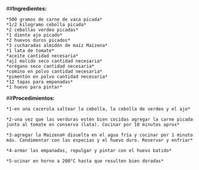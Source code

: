 ##**Ingredientes:**

    *500 gramos de carne de vaca picada*
    *1/2 kilogramo cebolla picada*
    *2 cebollas verdeo picadas*
    *1 diente ajo picado*
    *2 huevos duros picados*
    *3 cucharadas almidón de maíz Maizena*
    *1 lata de tomate*
    *aceite cantidad necesaria*
    *ají molido seco cantidad necesaria*
    *orégano seco cantidad necesaria*
    *comino en polvo cantidad necesaria*
    *pimentón en polvo cantidad necesaria*
    *12 tapas para empanadas*
    *1 huevo para pintar*

##**Procedimientos:**

    *1-en una cacerola saltear la cebolla, la cebolla de verdeo y el ajo*

    *2-una vez que las verduras estén bien cocidas agregar la carne picada junto al tomate en conserva (lata). Cocinar por 10 minutos aprox*

    *3-agregar la Maizena® disuelta en el agua fría y cocinar por 1 minuto más. Condimentar con las especias y el huevo duro. Reservar y enfriar*

    *4-armar las empanadas, repulgar y pintar con el huevo batido*

    *5-ocinar en horno a 200°C hasta que resulten bien doradas*
